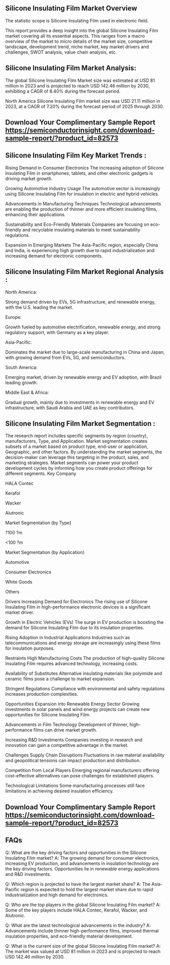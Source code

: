 ## Silicone Insulating Film Market Overview
The statistic scope is Silicone Insulating Film used in electronic field.

This report provides a deep insight into the global Silicone Insulating Film market covering all its essential aspects. This ranges from a macro overview of the market to micro details of the market size, competitive landscape, development trend, niche market, key market drivers and challenges, SWOT analysis, value chain analysis, etc.

## Silicone Insulating Film Market Analysis:
The global Silicone Insulating Film Market size was estimated at USD 81 million in 2023 and is projected to reach USD 142.46 million by 2030, exhibiting a CAGR of 8.40% during the forecast period.

North America Silicone Insulating Film market size was USD 21.11 million in 2023, at a CAGR of 7.20% during the forecast period of 2025 through 2030.

## Download Your Complimentary Sample Report   https://semiconductorinsight.com/download-sample-report/?product_id=82573


## Silicone Insulating Film Key Market Trends  :
Rising Demand in Consumer Electronics
The increasing adoption of Silicone Insulating Film in smartphones, tablets, and other electronic gadgets is driving market growth.

Growing Automotive Industry Usage
The automotive sector is increasingly using Silicone Insulating Film for insulation in electric and hybrid vehicles.

Advancements in Manufacturing Techniques
Technological advancements are enabling the production of thinner and more efficient insulating films, enhancing their applications.

Sustainability and Eco-Friendly Materials
Companies are focusing on eco-friendly and recyclable insulating materials to meet sustainability regulations.

Expansion in Emerging Markets
The Asia-Pacific region, especially China and India, is experiencing high growth due to rapid industrialization and increasing demand for electronic components.



## Silicone Insulating Film Market Regional Analysis :
North America:

Strong demand driven by EVs, 5G infrastructure, and renewable energy, with the U.S. leading the market.

Europe:

Growth fueled by automotive electrification, renewable energy, and strong regulatory support, with Germany as a key player.

Asia-Pacific:

Dominates the market due to large-scale manufacturing in China and Japan, with growing demand from EVs, 5G, and semiconductors.

South America:

Emerging market, driven by renewable energy and EV adoption, with Brazil leading growth.

Middle East & Africa:

Gradual growth, mainly due to investments in renewable energy and EV infrastructure, with Saudi Arabia and UAE as key contributors.

## Silicone Insulating Film Market Segmentation :
The research report includes specific segments by region (country), manufacturers, Type, and Application. Market segmentation creates subsets of a market based on product type, end-user or application, Geographic, and other factors. By understanding the market segments, the decision-maker can leverage this targeting in the product, sales, and marketing strategies. Market segments can power your product development cycles by informing how you create product offerings for different segments.
Key Company

HALA Contec

Kerafol

Wacker

Alutronic

Market Segmentation (by Type)

?100 ?m

<100 ?m

Market Segmentation (by Application)

Automotive

Consumer Electronics

White Goods

Others

Drivers
Increasing Demand for Electronics
The rising use of Silicone Insulating Film in high-performance electronic devices is a significant market driver.

Growth in Electric Vehicles (EVs)
The surge in EV production is boosting the demand for Silicone Insulating Film due to its insulation properties.

Rising Adoption in Industrial Applications
Industries such as telecommunications and energy storage are increasingly using these films for insulation purposes.

Restraints
High Manufacturing Costs
The production of high-quality Silicone Insulating Film requires advanced technology, increasing costs.

Availability of Substitutes
Alternative insulating materials like polyimide and ceramic films pose a challenge to market expansion.

Stringent Regulations
Compliance with environmental and safety regulations increases production complexities.

Opportunities
Expansion into Renewable Energy Sector
Growing investments in solar panels and wind energy projects can create new opportunities for Silicone Insulating Film.

Advancements in Film Technology
Development of thinner, high-performance films can drive market growth.

Increasing R&D Investments
Companies investing in research and innovation can gain a competitive advantage in the market.

Challenges
Supply Chain Disruptions
Fluctuations in raw material availability and geopolitical tensions can impact production and distribution.

Competition from Local Players
Emerging regional manufacturers offering cost-effective alternatives can pose challenges for established players.

Technological Limitations
Some manufacturing processes still face limitations in achieving desired insulation efficiency.




## Download Your Complimentary Sample Report   https://semiconductorinsight.com/download-sample-report/?product_id=82573


## FAQs
Q: What are the key driving factors and opportunities in the Silicone Insulating Film market?
A: The growing demand for consumer electronics, increasing EV production, and advancements in insulation technology are the key driving factors. Opportunities lie in renewable energy applications and R&D investments.


Q: Which region is projected to have the largest market share?
A: The Asia-Pacific region is expected to hold the largest market share due to rapid industrialization and high demand for electronics.


Q: Who are the top players in the global Silicone Insulating Film market?
A: Some of the key players include HALA Contec, Kerafol, Wacker, and Alutronic.


Q: What are the latest technological advancements in the industry?
A: Advancements include thinner high-performance films, improved thermal insulation properties, and eco-friendly material development.


Q: What is the current size of the global Silicone Insulating Film market?
A: The market was valued at USD 81 million in 2023 and is projected to reach USD 142.46 million by 2030.
